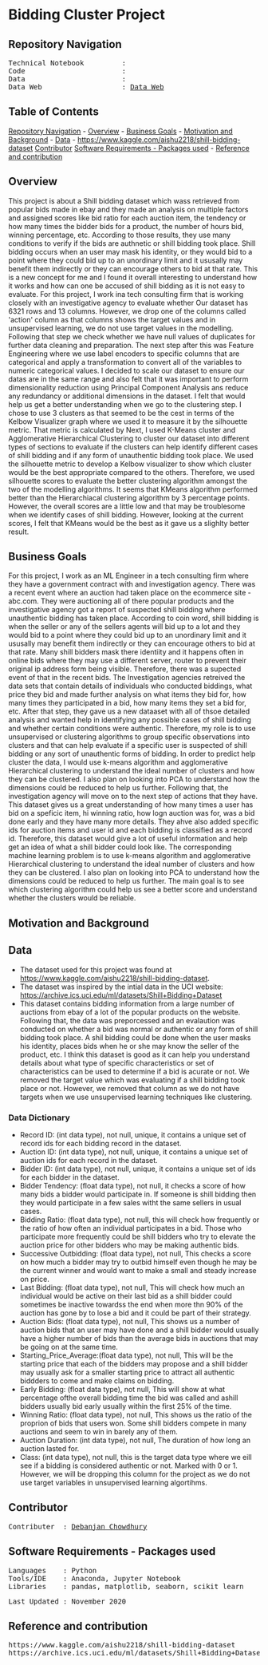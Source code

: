 # Bidding Cluster Project

## Repository Navigation
<pre>
Technical Notebook         : <a href=></a>
Code                       : <a href=></a>
Data                       : <a href=></a>
Data Web                   : <a href=https://www.kaggle.com/aishu2218/shill-bidding-dataset>Data Web</a>
</pre>

## Table of Contents
[Repository Navigation](#repository-navigation) -
[Overview](#overview) -
[Business Goals](#business-goals) -
[Motivation and Background](#motivation-and-background) -
[Data](#data) - https://www.kaggle.com/aishu2218/shill-bidding-dataset
[Contributor](#contributor)
[Software Requirements - Packages used](#software-requirements--packages-used) -
[Reference and contribution](#reference-and-contribution)

## Overview
This project is about a Shill bidding dataset which wass retrieved from popular bids made in ebay and they made an analysis on multiple factors and assigned scores like bid ratio for each auction item, the tendency or how many times the bidder bids for a product, the number of hours bid, winning percentage, etc. According to those results, they use many conditions to verify if the bids are authnetic or shill bidding took place. Shill bidding occurs when an user may mask his identity, or they would bid to a point where they could bid up to an unordinary limit and it ususally may benefit them indirectly or they can encourage others to bid at that rate. This is a new concept for me and I found it overall interesting to understand how it works and how can one be accused of shill bidding as it is not easy to evaluate. For this project, I work ina  tech consulting firm that is working closely with an investigative agency to evaluate whether  Our dataset has 6321 rows and 13 columns. However, we drop one of the columns called 'action' column as that columns shows the target values and in unsupervised learning, we do not use target values in the modelling. Following that step we check whether we have null values of duplicates for further data cleaning and preparation. The next step after this was Feature Engineering where we use label encoders to specific columns that are categorical and apply a transformation to convert all of the variables to numeric categorical values. I decided to scale our dataset to ensure our datas are in the same range and also felt that it was important to perform dimensionality reduction using Principal Component Analysis ans reduce any redundancy or additional dimensions in the dataset. I felt that would help us get a better understanding when we go to the clustering step. I chose to use 3 clusters as that seemed to be the cest in terms of the Kelbow Visualizer graph where we used it to measure it by the silhouette metric.  That metric is calculated by Next, I used K-Means cluster and Agglomerative Hierarchical Clustering to cluster our dataset into different types of sections to evaluate if the clusters can help identify different cases of shill bidding and if any form of unauthentic bidding took place. We used the silhouette metric to develop a Kelbow visualizer to show which cluster would be the best appropriate compared to the others. Therefore, we used silhouette scores to evaluate the better clustering algorithm amongst the two of the modelling algorithms. It seems that KMeans algorithm performed better than the Hierarchiacal clustering algorithm by 3 percentage points. However, the overall scores are a little low and that may be troublesome when we identify cases of shill bidding. However, looking at the current scores, I felt that KMeans would be the best as it gave us a slighlty better result.


## Business Goals
For this project, I work as an ML Engineer in a tech consulting firm where they have a government contract with and investigation agency. There was a recent event where an auction had taken place on the ecommerce site - abc.com. They were auctioning all of there popular products and the investigative agency got a report of suspected shill bidding where unauthentic bidding has taken place. According to coin word, shill bidding is when the seller or any of the sellers agents will bid up to a lot and they would bid to a point where they could bid up to an unordinary limit and it ususally may benefit them indirectly or they can encourage others to bid at that rate. Many shill bidders mask there identiity and it happens often in online bids where they may use a different server, router to prevent their original ip address form being visible. Therefore, there was a supected event of that in the recent bids. The Investigation agencies retreived the data sets that contain details of individuals who conducted biddings, what price they bid and made further analysis on what items they bid for, how many times they participated in a bid, how many items they set a bid for, etc. After that step, they gave us a new dataaset with all of thsoe detailed analysis and wanted help in identifying any possible cases of shill bidding and whether certain conditions were authentic. Therefore, my role is to use unsupervised or clustering algorithms to group specific observations into clusters and that can help evaluate if a specific user is suspected of shill bidding or any sort of unauthentic forms of bidding. In order to predict help cluster the data, I would use k-means algorithm and agglomerative Hierarchical clustering to understand the ideal number of clusters and how they can be clustered. I also plan on looking into PCA to understand how the dimensions could be reduced to help us further. Following that, the investigation agency will move on to the next step of actions that they have. This dataset gives us a great understanding of how many times a user has bid on a speficic item, hi winning ratio, how logn auction was for, was a bid done early and they have many more details. They ahve also added specific ids for auction items and user id and each bidding is classified as a record id. Therefore, this dataset would give a lot of useful information and help get an idea of what a shill bidder could look like. The corresponding machine learning problem is to use k-means algorithm and agglomerative Hierarchical clustering to understand the ideal number of clusters and how they can be clustered. I also plan on looking into PCA to understand how the dimensions could be reduced to help us further. The main goal is to see which clustering algorithm could help us see a better score and understand whether the clusters would be reliable.

## Motivation and Background

## Data

- The dataset used for this project was found at https://www.kaggle.com/aishu2218/shill-bidding-dataset.
- The dataset was inspired by the intial data in the UCI website: 
https://archive.ics.uci.edu/ml/datasets/Shill+Bidding+Dataset
- This dataset contains bidding information from a large number of auctions from ebay of a lot of the popular products on the website. Following that, the data was preporcessed and an evalaution was conducted on whether a bid was normal or authentic or any form of shill bidding took place. A shil bidding could be done when the user masks his identity, places bids when he or she may know the seller of the product, etc. I think this dataset is good as it can help you understand details about what type of specific characteristics or set of characteristics can be used to determine if a bid is acurate or not. We removed the target value which was evaluating if a shill bidding took place or not. However, we removed that column as we do not have targets when we use unsupervised learning techniques like clustering.


### Data Dictionary

- Record ID: (int data type), not null, unique, it contains a unique set of record ids for each bidding record in the dataset. 
- Auction ID: (int data type), not null, unique, it contains a unique set of auction ids for each  record in the dataset. 
- Bidder ID: (int data type), not null, unique, it contains a unique set of ids for each bidder in the dataset.
- Bidder Tendency: (float data type), not null, it checks a score of how many bids a bidder would participate in. If someone is shill bidding then they would participate in a few sales witht the same sellers in usual cases. 
- Bidding Ratio: (float data type), not null, this will check how frequently or the ratio of how often an individual participates in a bid. Those who participate more frequently could be shill bidders who try to elevate the auction price for other bidders who may be making authentic bids.
- Successive Outbidding: (float data type), not null, This checks a score on how much a bidder may try to outbid himself even though he may be the current winner and would want to make a small and steady increase on price. 
- Last Bidding: (float data type), not null, This will check how much an individual would be active on their last bid as a shill bidder could sometimes be inactive towardss the end when more thn 90% of the auction has gone by to lose a bid and it could be part of their strategy. 
- Auction Bids: (float data type), not null, This shows us a number of auction bids that an user may have done and a shill bidder would usually have a higher number of bids than the average bids in auctions that may be going on at the same time.
- Starting_Price_Average:(float data type), not null, This will be the starting price that each of the bidders may propose and a shill bidder may usually ask for a smaller starting price to attract all authentic biddders to come and make claims on bidding.
- Early Bidding: (float data type), not null, This will show at what percentage ofthe overall bidding time the bid was called and ashill bidders usually bid early usually within the first 25% of the time.
- Winning Ratio: (float data type), not null, This shows us the ratio of the proprion of bids that users won. Some shill bidders compete in many auctions and seem to win in barely any of them. 
- Auction Duration: (int data type), not null, The duration of how long an auction lasted for.
- Class: (int data type), not null, this is the target data type where we eill see if a bidding is considered authentic or not. Marked with 0 or 1. However, we will be dropping this column for the project as we do not use target variables in unsupervised learning algortihms.


##  Contributor
<pre>
Contributer  : <a href=https://github.com/Debanjan-C>Debanjan Chowdhury</a>
</pre>

##  Software Requirements - Packages used
<pre>
Languages    : Python
Tools/IDE    : Anaconda, Jupyter Notebook
Libraries    : pandas, matplotlib, seaborn, scikit learn
</pre>

<pre>
Last Updated : November 2020
</pre>

## Reference and contribution
<pre>
https://www.kaggle.com/aishu2218/shill-bidding-dataset
https://archive.ics.uci.edu/ml/datasets/Shill+Bidding+Dataset
</pre>

